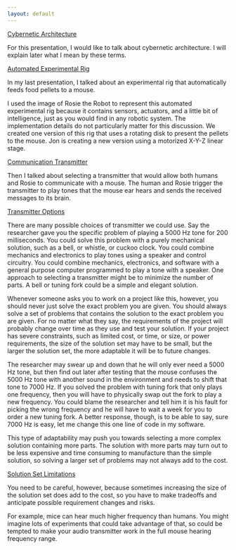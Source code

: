 ```yaml
---
layout: default
---
```


[Cybernetic Architecture](index)

For this presentation, I would like to talk about cybernetic architecture. I
will explain later what I mean by these terms.

[Automated Experimental Rig](robot-feeding)

In my last presentation, I talked about an experimental rig that automatically
feeds food pellets to a mouse.

I used the image of Rosie the Robot to represent this automated experimental rig
because it contains sensors, actuators, and a little bit of intelligence, just
as you would find in any robotic system. The implementation details do not
particularly matter for this discussion. We created one version of this rig that
uses a rotating disk to present the pellets to the mouse. Jon is creating a new
version using a motorized X-Y-Z linear stage.

[Communication Transmitter](teensy-transmitter)

Then I talked about selecting a transmitter that would allow both humans and
Rosie to communicate with a mouse. The human and Rosie trigger the transmitter
to play tones that the mouse ear hears and sends the received messages to its
brain.

[Transmitter Options](audio-controller)

There are many possible choices of transmitter we could use. Say the researcher
gave you the specific problem of playing a 5000 Hz tone for 200 milliseconds.
You could solve this problem with a purely mechanical solution, such as a bell,
or whistle, or cuckoo clock. You could combine mechanics and electronics to play
tones using a speaker and control circuitry. You could combine mechanics,
electronics, and software with a general purpose computer programmed to play a
tone with a speaker. One approach to selecting a transmitter might be to
minimize the number of parts. A bell or tuning fork could be a simple and
elegant solution.

Whenever someone asks you to work on a project like this, however, you should
never just solve the exact problem you are given. You should always solve a set
of problems that contains the solution to the exact problem you are given. For
no matter what they say, the requirements of the project will probably change
over time as they use and test your solution. If your project has severe
constraints, such as limited cost, or time, or size, or power requirements, the
size of the solution set may have to be small, but the larger the solution set,
the more adaptable it will be to future changes.

The researcher may swear up and down that he will only ever need a 5000 Hz tone,
but then find out later after testing that the mouse confuses the 5000 Hz tone
with another sound in the environment and needs to shift that tone to 7000 Hz.
If you solved the problem with tuning fork that only plays one frequency, then
you will have to physically swap out the fork to play a new frequency. You could
blame the researcher and tell him it is his fault for picking the wrong
frequency and he will have to wait a week for you to order a new tuning fork. A
better response, though, is to be able to say, sure 7000 Hz is easy, let me
change this one line of code in my software.

This type of adaptability may push you towards selecting a more complex solution
containing more parts. The solution with more parts may turn out to be less
expensive and time consuming to manufacture than the simple solution, so solving
a larger set of problems may not always add to the cost.

[Solution Set Limitations](hearing-range)

You need to be careful, however, because sometimes increasing the size of the
solution set does add to the cost, so you have to make tradeoffs and anticipate
possible requirement changes and risks.

For example, mice can hear much higher frequency than humans. You might imagine
lots of experiments that could take advantage of that, so could be tempted to
make your audio transmitter work in the full mouse hearing frequency range.
